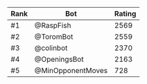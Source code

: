 Rank|Bot|Rating
---|---|---
#1|@RaspFish|2569
#2|@ToromBot|2559
#3|@colinbot|2370
#4|@OpeningsBot|2163
#5|@MinOpponentMoves|728
